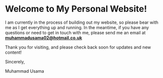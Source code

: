 # Welcome to My Personal Website!

I am currently in the process of building out my website, so please bear with me as I get everything up and running. In the meantime, if you have any questions or need to get in touch with me, please send me an email at **muhammadusama02@hotmail.co.uk**

Thank you for visiting, and please check back soon for updates and new content!

Sincerely,

Muhammad Usama
